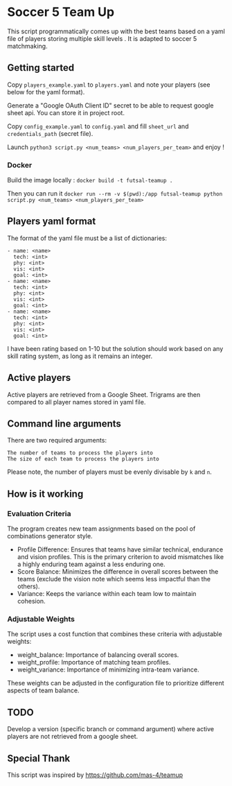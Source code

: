 # Soccer 5 Team Up

This script programmatically comes up with the best teams based on a yaml file
of players storing multiple skill levels . It is adapted to soccer 5 matchmaking.

## Getting started

Copy `players_example.yaml` to `players.yaml` and note your players (see below for the yaml format).

Generate a "Google OAuth Client ID" secret to be able to request google sheet api. You can store it in project root.

Copy `config_example.yaml` to `config.yaml` and fill `sheet_url` and `credentials_path` (secret file).

Launch `python3 script.py <num_teams> <num_players_per_team>` and enjoy !

### Docker

Build the image locally : `docker build -t futsal-teamup .`

Then you can run it `docker run --rm -v $(pwd):/app futsal-teamup python script.py <num_teams> <num_players_per_team>`


## Players yaml format

The format of the yaml file must be a list of dictionaries:

    - name: <name>
      tech: <int>
      phy: <int>
      vis: <int>
      goal: <int>
    - name: <name>
      tech: <int>
      phy: <int>
      vis: <int>
      goal: <int>
    - name: <name>
      tech: <int>
      phy: <int>
      vis: <int>
      goal: <int>

I have been rating based on 1-10 but the solution should work based on any skill
rating system, as long as it remains an integer.

## Active players

Active players are retrieved from a Google Sheet. Trigrams are then compared to all player names stored in yaml file.

## Command line arguments

There are two required arguments:

    The number of teams to process the players into
    The size of each team to process the players into

Please note, the number of players must be evenly divisable by `k` and `n`.

## How is it working

### Evaluation Criteria

The program creates new team assignments based on the pool of combinations generator style.

* Profile Difference: Ensures that teams have similar technical, endurance and vision profiles. This is the primary criterion to avoid mismatches like a highly enduring team against a less enduring one.
* Score Balance: Minimizes the difference in overall scores between the teams (exclude the vision note which seems less impactful than the others).
* Variance: Keeps the variance within each team low to maintain cohesion.

### Adjustable Weights

The script uses a cost function that combines these criteria with adjustable weights:

* weight_balance: Importance of balancing overall scores.
* weight_profile: Importance of matching team profiles.
* weight_variance: Importance of minimizing intra-team variance.

These weights can be adjusted in the configuration file to prioritize different aspects of team balance.

## TODO

Develop a version (specific branch or command argument) where active players are not retrieved from a google sheet.

## Special Thank

This script was inspired by https://github.com/mas-4/teamup